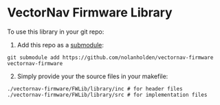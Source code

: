 # VectorNav Firmware Library

To use this library in your git repo:
1. Add this repo as a [submodule](https://github.com/blog/2104-working-with-submodules):
```
git submodule add https://github.com/nolanholden/vectornav-firmware vectornav-firmware
```

2. Simply provide your the source files in your makefile:
```
./vectornav-firmware/FWLib/library/inc # for header files
./vectornav-firmware/FWLib/library/src # for implementation files
```
